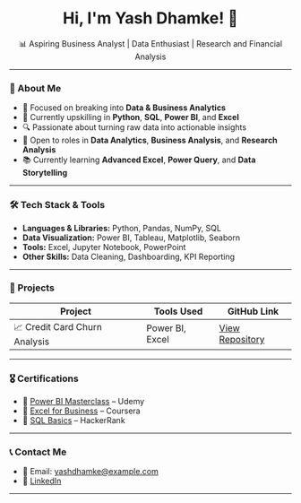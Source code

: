 <h1 align="center">Hi, I'm Yash Dhamke! 👋</h1>
<p align="center">📊 Aspiring Business Analyst | Data Enthusiast | Research and Financial Analysis</p>

---

### 🌟 About Me

- 🎯 Focused on breaking into **Data & Business Analytics**
- 🧠 Currently upskilling in **Python**, **SQL**, **Power BI**, and **Excel**
- 🔍 Passionate about turning raw data into actionable insights
- 💼 Open to roles in **Data Analytics**, **Business Analysis**, and **Research Analysis**
- 📚 Currently learning **Advanced Excel**, **Power Query**, and **Data Storytelling**

---

### 🛠️ Tech Stack & Tools

- **Languages & Libraries:** Python, Pandas, NumPy, SQL  
- **Data Visualization:** Power BI, Tableau, Matplotlib, Seaborn  
- **Tools:** Excel, Jupyter Notebook, PowerPoint  
- **Other Skills:** Data Cleaning, Dashboarding, KPI Reporting

---

### 🚀 Projects

| Project | Tools Used | GitHub Link |
|--------|------------|-------------|
| 📈 Credit Card Churn Analysis | Power BI, Excel | [View Repository](https://github.com/YashDhamke/credit-card-churn-analysis) |
---

### 🎖️ Certifications

- 🏅 [Power BI Masterclass](#) – Udemy  
- 🏅 [Excel for Business](#) – Coursera  
- 🏅 [SQL Basics](#) – HackerRank

---

### 📞 Contact Me

- 📧 Email: yashdhamke@example.com  
- 🔗 [LinkedIn](https://linkedin.com/in/YashDhamke)  

---
